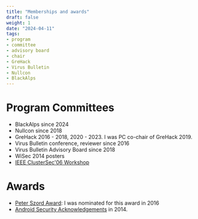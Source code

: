 ```yaml
---
title: "Memberships and awards"
draft: false
weight: 1
date: "2024-04-11"
tags:
- program
- committee
- advisory board
- chair
- GreHack
- Virus Bulletin
- Nullcon
- BlackAlps
---
```


# Program Committees

- BlackAlps since 2024
- Nullcon since 2018
- GreHack 2016 - 2018, 2020 - 2023. I was  PC co-chair of GreHack 2019.
- Virus Bulletin conference, reviewer since 2016
- Virus Bulletin Advisory Board since 2018
- WiSec 2014 posters
- [IEEE ClusterSec'06 Workshop](http://www.ncassr.org/projects/cluster-sec/ccgrid06/)

# Awards

- [Peter Szord Award](https://www.virusbulletin.com/conference/peter-szor-award/): I was nominated for this award in 2016
- [Android Security Acknowledgements](https://source.android.com/devices/tech/security/overview/acknowledgements.html) in 2014.

